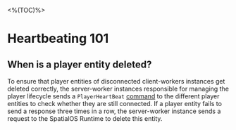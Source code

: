 <%(TOC)%>
# Heartbeating 101

## When is a player entity deleted?

To ensure that player entities of disconnected client-workers instances get deleted correctly, the server-worker instances responsible for managing the player lifecycle sends a `PlayerHeartBeat` [command]({{urlRoot}}/reference/world-component-commands-requests-responses) to the different player entities to check whether they are still connected. If a player entity fails to send a response three times in a row, the server-worker instance sends a request to the SpatialOS Runtime to delete this entity.
